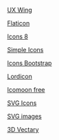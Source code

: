 <a href="https://uxwing.com/">UX Wing</a>

<a href="https://www.flaticon.com/">Flaticon</a>

<a href="https://icons8.com/">Icons 8</a>

<a href="https://simpleicons.org/">Simple Icons</a>

<a href="https://icons.getbootstrap.com/">Icons Bootstrap</a>

<a href="https://lordicon.com/free-icons">Lordicon</a>

<a href="https://icomoon.io/app/#/select">Icomoon free</a>

<a href="https://www.svgrepo.com/">SVG Icons</a>

<a href="https://undraw.co/search">SVG images</a>

<a href="https://www.vectary.com/">3D Vectary</a>
